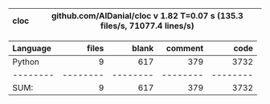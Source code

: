 cloc|github.com/AlDanial/cloc v 1.82  T=0.07 s (135.3 files/s, 71077.4 lines/s)
--- | ---

Language|files|blank|comment|code
:-------|-------:|-------:|-------:|-------:
Python|9|617|379|3732
--------|--------|--------|--------|--------
SUM:|9|617|379|3732
